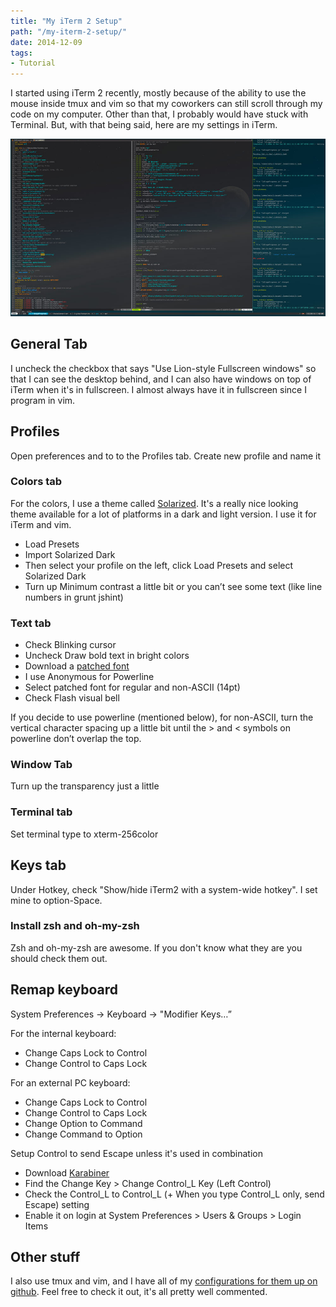 ```yaml
---
title: "My iTerm 2 Setup"
path: "/my-iterm-2-setup/"
date: 2014-12-09
tags:
- Tutorial
---
```


I started using iTerm 2 recently, mostly because of the ability to use the mouse inside tmux and vim so that my coworkers can still scroll through my code on my computer. Other than that, I probably would have stuck with Terminal. But, with that being said, here are my settings in iTerm.

![iTerm 2](./iterm2.jpg)

## General Tab

I uncheck the checkbox that says "Use Lion-style Fullscreen windows" so that I can see the desktop behind, and I can also have windows on top of iTerm when it's in fullscreen. I almost always have it in fullscreen since I program in vim.

## Profiles

Open preferences and to to the Profiles tab. Create new profile and name it

### Colors tab

For the colors, I use a theme called [Solarized](http://ethanschoonover.com/solarized). It's a really nice looking theme available for a lot of platforms in a dark and light version. I use it for iTerm and vim.

- Load Presets
- Import Solarized Dark
- Then select your profile on the left, click Load Presets and select Solarized Dark
- Turn up Minimum contrast a little bit or you can’t see some text (like line numbers in grunt jshint)

### Text tab

- Check Blinking cursor
- Uncheck Draw bold text in bright colors
- Download a [patched font](https://github.com/Lokaltog/powerline-fonts)
- I use Anonymous for Powerline
- Select patched font for regular and non-ASCII (14pt)
- Check Flash visual bell

If you decide to use powerline (mentioned below), for non-ASCII, turn the vertical character spacing up a little bit until the > and < symbols on powerline don’t overlap the top.

### Window Tab

Turn up the transparency just a little

### Terminal tab

Set terminal type to xterm-256color

## Keys tab

Under Hotkey, check "Show/hide iTerm2 with a system-wide hotkey". I set mine to option-Space.

### Install zsh and oh-my-zsh

Zsh and oh-my-zsh are awesome. If you don't know what they are you should check them out.

## Remap keyboard

System Preferences -> Keyboard -> "Modifier Keys…”

For the internal keyboard:

- Change Caps Lock to Control
- Change Control to Caps Lock

For an external PC keyboard:

- Change Caps Lock to Control
- Change Control to Caps Lock
- Change Option to Command
- Change Command to Option

Setup Control to send Escape unless it's used in combination

- Download [Karabiner](https://pqrs.org/osx/karabiner/)
- Find the Change Key > Change Control_L Key (Left Control)
- Check the Control_L to Control_L (+ When you type Control_L only, send Escape) setting
- Enable it on login at System Preferences > Users & Groups > Login Items

## Other stuff

I also use tmux and vim, and I have all of my [configurations for them up on github](https://github.com/agarrharr/settings). Feel free to check it out, it's all pretty well commented.
